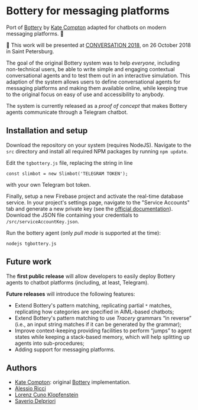 # Bottery for messaging platforms

Port of [Bottery](https://github.com/google/bottery) by [Kate Compton](https://github.com/galaxykate) adapted for chatbots on modern messaging platforms.&nbsp;🤖

📃 This work will be presented at [CONVERSATION&nbsp;2018](https://conversations2018.wordpress.com/program/), on 26&nbsp;October&nbsp;2018 in Saint Petersburg.

The goal of the original Bottery system was to help *everyone*, including non-technical users, be able to write simple and engaging contextual conversational agents and to test them out in an interactive simulation.
This adaption of the system allows users to define conversational agents for messaging platforms and making them available online, while keeping true to the original focus on easy of use and accessibility to anybody.

The system is currently released as a *proof of concept* that makes Bottery agents communicate through a Telegram chatbot.

## Installation and setup

Download the repository on your system (requires NodeJS).
Navigate to the `src` directory and install all required NPM packages by running `npm update`.

Edit the `tgbottery.js` file, replacing the string in line
```
const slimbot = new Slimbot('TELEGRAM TOKEN');
```
with your own Telegram bot token.

Finally, setup a new Firebase project and activate the real-time database service.
In your project's settings page, navigate to the "Service Accounts" tab and generate a new private key (see the [official documentation](https://firebase.google.com/docs/admin/setup#add_firebase_to_your_app)).
Download the JSON file containing your credentials to `/src/serviceAccountKey.json`.

Run the bottery agent (only *pull mode* is supported at the time):
```
nodejs tgbottery.js
```

## Future work

The **first public release** will allow developers to easily deploy Bottery agents to chatbot platforms (including, at least, Telegram).

**Future releases** will introduce the following features:
* Extend Bottery's pattern matching, replicating partial `*` matches, replicating how categories are specified in AIML-based chatbots;
* Extend Bottery's pattern matching to use *Tracery* grammars “in reverse” (i.e., an input string matches if it can be generated by the grammar);
* Improve context-keeping providing facilities to perform “jumps” to agent states while keeping a stack-based memory, which will help splitting up agents into sub-procedures;
* Adding support for messaging platforms.

## Authors

* [Kate Compton](https://github.com/galaxykate): original [Bottery](https://github.com/google/bottery) implementation.
* [Alessio Ricci](https://github.com/RiccioAle)
* [Lorenz Cuno Klopfenstein](https://github.com/LorenzCK)
* [Saverio Delpriori](https://github.com/xavbeta)
